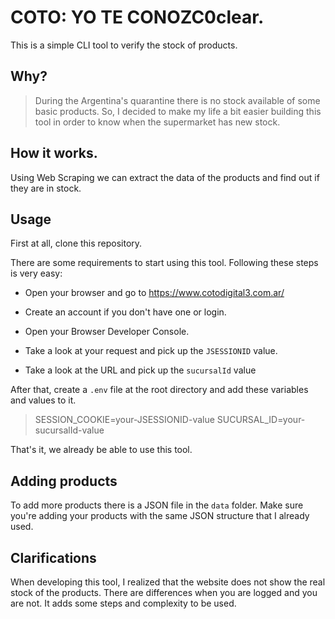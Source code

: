 # COTO: YO TE CONOZC0clear.

This is a simple CLI tool to verify the stock of products.

## Why?

> During the Argentina's quarantine there is no stock available of some basic products. So, I decided to make my life a bit easier building this tool in order to know when the supermarket has new stock.

## How it works.

Using Web Scraping we can extract the data of the products and find out if they are in stock.

## Usage

First at all, clone this repository.

There are some requirements to start using this tool. Following these steps is very easy:

- Open your browser and go to https://www.cotodigital3.com.ar/

- Create an account if you don't have one or login.

- Open your Browser Developer Console.

- Take a look at your request and pick up the `JSESSIONID` value.

- Take a look at the URL and pick up the `sucursalId` value

After that, create a `.env` file at the root directory and add these variables and values to it.

> SESSION_COOKIE=your-JSESSIONID-value
> SUCURSAL_ID=your-sucursalId-value

That's it, we already be able to use this tool.

## Adding products

To add more products there is a JSON file in the `data` folder. Make sure you're adding your products with the same JSON structure that I already used.

## Clarifications

When developing this tool, I realized that the website does not show the real stock of the products. There are differences when you are logged and you are not. It adds some steps and complexity to be used.